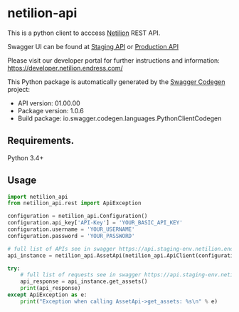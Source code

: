 # netilion-api

This is a python client to acccess [Netilion](https://netilion.endress.com/) REST API.

Swagger UI can be found at [Staging API](https://api.staging-env.netilion.endress.com/doc/v1/)
or [Production API](https://api.netilion.endress.com/doc/v1/)

Please visit our developer portal for further instructions and information: https://developer.netilion.endress.com/ 

This Python package is automatically generated by the [Swagger Codegen](https://github.com/swagger-api/swagger-codegen) project:

- API version: 01.00.00
- Package version: 1.0.6
- Build package: io.swagger.codegen.languages.PythonClientCodegen

## Requirements.

Python 3.4+

## Usage

```python
import netilion_api
from netilion_api.rest import ApiException

configuration = netilion_api.Configuration()
configuration.api_key['API-Key'] = 'YOUR_BASIC_API_KEY'
configuration.username = 'YOUR_USERNAME'
configuration.password = 'YOUR_PASSWORD'

# full list of APIs see in swagger https://api.staging-env.netilion.endress.com/doc/v1/
api_instance = netilion_api.AssetApi(netilion_api.ApiClient(configuration))

try:
    # full list of requests see in swagger https://api.staging-env.netilion.endress.com/doc/v1/
    api_response = api_instance.get_assets()
    print(api_response)
except ApiException as e:
    print("Exception when calling AssetApi->get_assets: %s\n" % e)

```